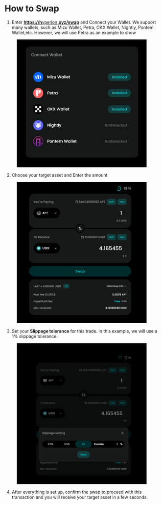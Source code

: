 # How to Swap



1. Enter [**https://h**yperio&#x6E;**.xyz/swap**](https://hyperion.xyz/swap) and Connect your Wallet. We support many wallets, such as Mizu Wallet, Petra, OKX Wallet, Nightly, Pontem Wallet,etc. However, we will use Petra as an example to show

<figure><img src="../.gitbook/assets/image (7).png" alt=""><figcaption></figcaption></figure>

2. Choose your target asset and Enter the amount

<figure><img src="../.gitbook/assets/image (11).png" alt=""><figcaption></figcaption></figure>

3. Set your **Slippage tolerance** for this trade. In this example, we will use a 1% slippage tolerance.

<figure><img src="../.gitbook/assets/image (12).png" alt=""><figcaption></figcaption></figure>

4. After everything is set up, confirm the swap to proceed with this transaction and you will receive your target asset in a few seconds.

